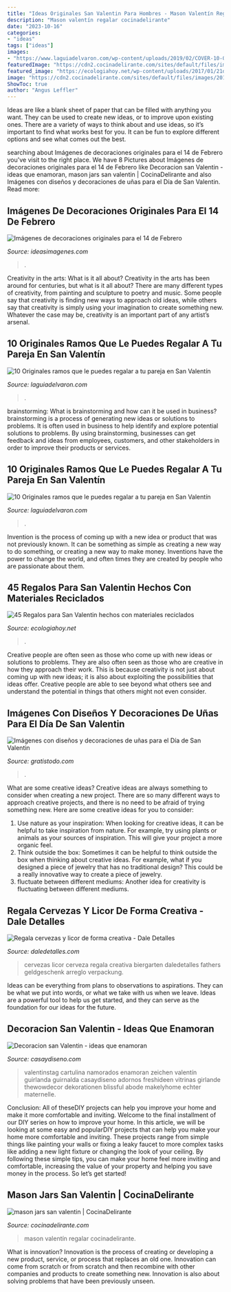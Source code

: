 ```yaml
---
title: "Ideas Originales San Valentin Para Hombres - Mason Valentín Regalar Cocinadelirante"
description: "Mason valentín regalar cocinadelirante"
date: "2023-10-16"
categories:
- "ideas"
tags: ["ideas"]
images:
- "https://www.laguiadelvaron.com/wp-content/uploads/2019/02/COVER-10-Originales-ramos-que-le-puedes-regalar-a-tu-pareja-en-San-Valentín.jpg"
featuredImage: "https://cdn2.cocinadelirante.com/sites/default/files/images/2017/01/masonjaramor0.jpg"
featured_image: "https://ecologiahoy.net/wp-content/uploads/2017/01/21d1f0c24edd333f7975d483d10864da.jpg"
image: "https://cdn2.cocinadelirante.com/sites/default/files/images/2017/01/masonjaramor0.jpg"
ShowToc: true
author: "Angus Leffler"
---
```



Ideas are like a blank sheet of paper that can be filled with anything you want. They can be used to create new ideas, or to improve upon existing ones. There are a variety of ways to think about and use ideas, so it’s important to find what works best for you. It can be fun to explore different options and see what comes out the best.

	

		
searching about Imágenes de decoraciones originales para el 14 de Febrero you've visit to the right place. We have 8 Pictures about Imágenes de decoraciones originales para el 14 de Febrero like Decoracion san Valentin - ideas que enamoran, mason jars san valentin | CocinaDelirante and also Imágenes con diseños y decoraciones de uñas para el Día de San Valentin. Read more:
		
    
## Imágenes De Decoraciones Originales Para El 14 De Febrero

<img loading=lazy src="https://ideasimagenes.com/wp-content/uploads/2015/02/decorar-la-mesa-para-san-valentin-con-poco-dinero11.jpg" onerror="this.onerror=null;this.src='https://tse4.mm.bing.net/th?id=OIP.Iur3qSv2HhNo1tfgbAmj4AAAAA&amp;pid=15.1';" alt="Imágenes de decoraciones originales para el 14 de Febrero">

_Source: ideasimagenes.com_

>. 

	

Creativity in the arts: What is it all about?
Creativity in the arts has been around for centuries, but what is it all about? There are many different types of creativity, from painting and sculpture to poetry and music. Some people say that creativity is finding new ways to approach old ideas, while others say that creativity is simply using your imagination to create something new. Whatever the case may be, creativity is an important part of any artist’s arsenal.

    
## 10 Originales Ramos Que Le Puedes Regalar A Tu Pareja En San Valentín

<img loading=lazy src="https://www.laguiadelvaron.com/wp-content/uploads/2019/02/COVER-10-Originales-ramos-que-le-puedes-regalar-a-tu-pareja-en-San-Valentín.jpg" onerror="this.onerror=null;this.src='https://tse3.mm.bing.net/th?id=OIP.aLqADwlKvv1IVE76g8tjYAHaD3&amp;pid=15.1';" alt="10 Originales ramos que le puedes regalar a tu pareja en San Valentín">

_Source: laguiadelvaron.com_

>. 

	

brainstorming: What is brainstorming and how can it be used in business?
brainstorming is a process of generating new ideas or solutions to problems. It is often used in business to help identify and explore potential solutions to problems. By using brainstorming, businesses can get feedback and ideas from employees, customers, and other stakeholders in order to improve their products or services.

    
## 10 Originales Ramos Que Le Puedes Regalar A Tu Pareja En San Valentín

<img loading=lazy src="https://www.laguiadelvaron.com/wp-content/uploads/2019/02/ramo-de-cervezas.jpg" onerror="this.onerror=null;this.src='https://tse1.mm.bing.net/th?id=OIP.yyaLN8hF9ID2oKg1eqeKmAHaHa&amp;pid=15.1';" alt="10 Originales ramos que le puedes regalar a tu pareja en San Valentín">

_Source: laguiadelvaron.com_

>. 

	

Invention is the process of coming up with a new idea or product that was not previously known. It can be something as simple as creating a new way to do something, or creating a new way to make money. Inventions have the power to change the world, and often times they are created by people who are passionate about them.

    
## 45 Regalos Para San Valentin Hechos Con Materiales Reciclados

<img loading=lazy src="https://ecologiahoy.net/wp-content/uploads/2017/01/21d1f0c24edd333f7975d483d10864da.jpg" onerror="this.onerror=null;this.src='https://tse4.mm.bing.net/th?id=OIP.pHU_rVXD9KM7naIWT5IghAHaJ4&amp;pid=15.1';" alt="45 Regalos para San Valentin hechos con materiales reciclados">

_Source: ecologiahoy.net_

>. 

	

Creative people are often seen as those who come up with new ideas or solutions to problems. They are also often seen as those who are creative in how they approach their work. This is because creativity is not just about coming up with new ideas; it is also about exploiting the possibilities that ideas offer. Creative people are able to see beyond what others see and understand the potential in things that others might not even consider.

    
## Imágenes Con Diseños Y Decoraciones De Uñas Para El Día De San Valentin

<img loading=lazy src="https://www.gratistodo.com/wp-content/uploads/2017/02/uñas-san-valentin-3.jpg" onerror="this.onerror=null;this.src='https://tse4.mm.bing.net/th?id=OIP.PQRiSNwA_gYwGlakJCzPugHaJ4&amp;pid=15.1';" alt="Imágenes con diseños y decoraciones de uñas para el Día de San Valentin">

_Source: gratistodo.com_

>. 

	

What are some creative ideas?
Creative ideas are always something to consider when creating a new project. There are so many different ways to approach creative projects, and there is no need to be afraid of trying something new. Here are some creative ideas for you to consider: 
1. Use nature as your inspiration: When looking for creative ideas, it can be helpful to take inspiration from nature. For example, try using plants or animals as your sources of inspiration. This will give your project a more organic feel. 
2. Think outside the box: Sometimes it can be helpful to think outside the box when thinking about creative ideas. For example, what if you designed a piece of jewelry that has no traditional design? This could be a really innovative way to create a piece of jewelry. 
3. fluctuate between different mediums: Another idea for creativity is fluctuating between different mediums.

    
## Regala Cervezas Y Licor De Forma Creativa - Dale Detalles

<img loading=lazy src="https://i0.wp.com/www.daledetalles.com/wp-content/uploads/2017/05/regala-cervezas-y-licor-de-forma-creativa11.jpg?resize=564%2C752" onerror="this.onerror=null;this.src='https://tse2.mm.bing.net/th?id=OIP.cQPI-4DAZJw5xwcqliN6VQHaJ4&amp;pid=15.1';" alt="Regala cervezas y licor de forma creativa - Dale Detalles">

_Source: daledetalles.com_

>cervezas licor cerveza regala creativa biergarten daledetalles fathers geldgeschenk arreglo verpackung. 

	

Ideas can be everything from plans to observations to aspirations. They can be what we put into words, or what we take with us when we leave. Ideas are a powerful tool to help us get started, and they can serve as the foundation for our ideas for the future.

    
## Decoracion San Valentin - Ideas Que Enamoran

<img loading=lazy src="http://casaydiseno.com/wp-content/uploads/2015/11/guirnalda_corazones-cartulina-colores.jpg" onerror="this.onerror=null;this.src='https://tse4.mm.bing.net/th?id=OIP.FFupnVAFaFY21dMWK7dMEwHaLG&amp;pid=15.1';" alt="Decoracion san Valentin - ideas que enamoran">

_Source: casaydiseno.com_

>valentinstag cartulina namorados enamoran zeichen valentín guirlanda guirnalda casaydiseno adornos freshideen vitrinas girlande thewowdecor dekorationen blissful abode makelyhome echter maternelle. 

	

Conclusion: All of theseDIY projects can help you improve your home and make it more comfortable and inviting.
Welcome to the final installment of our DIY series on how to improve your home. In this article, we will be looking at some easy and popularDIY projects that can help you make your home more comfortable and inviting. These projects range from simple things like painting your walls or fixing a leaky faucet to more complex tasks like adding a new light fixture or changing the look of your ceiling. By following these simple tips, you can make your home feel more inviting and comfortable, increasing the value of your property and helping you save money in the process. So let’s get started!

    
## Mason Jars San Valentin | CocinaDelirante

<img loading=lazy src="https://cdn2.cocinadelirante.com/sites/default/files/images/2017/01/masonjaramor0.jpg" onerror="this.onerror=null;this.src='https://tse4.mm.bing.net/th?id=OIP.u1_fYQy2aQ6765GXtgeIDgHaFj&amp;pid=15.1';" alt="mason jars san valentin | CocinaDelirante">

_Source: cocinadelirante.com_

>mason valentín regalar cocinadelirante. 

	

What is innovation?
Innovation is the process of creating or developing a new product, service, or process that replaces an old one. Innovation can come from scratch or from scratch and then recombine with other companies and products to create something new. Innovation is also about solving problems that have been previously unseen.

